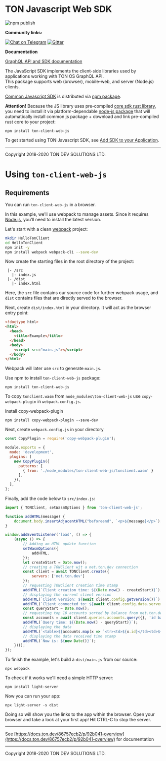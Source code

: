 # TON Javascript Web SDK

![npm publish](https://github.com/tonlabs/ton-client-web-js/workflows/npm%20publish/badge.svg) 

**Community links:**

[![Chat on Telegram](https://img.shields.io/badge/chat-on%20telegram-9cf.svg)](https://t.me/ton_sdk)  [![Gitter](https://badges.gitter.im/ton-sdk/community.svg)](https://gitter.im/ton-sdk/community?utm_source=badge&utm_medium=badge&utm_campaign=pr-badge)

**Documentation**  

[GraphQL API and SDK documentation](https://docs.ton.dev/86757ecb2/p/92b041-overview)

The JavaScript SDK implements the client-side libraries used by applications working with TON OS GraphQL API.  
This package supports web (browser), mobile-web, and server (Node.js) clients. 

[Common Javascript SDK](https://github.com/tonlabs/ton-client-js) is distributed via [npm package](https://www.npmjs.com/package/ton-client-js).



**Attention!** Because the JS library uses pre-compiled [core sdk rust library](https://github.com/tonlabs/TON-SDK), you need to 
install it via platform-dependable [node-js package](https://www.npmjs.com/package/ton-client-js)  that will automatically 
install common js package +  download and link pre-compiled rust core to your project:


```
npm install ton-client-web-js
```

To get started using TON Javascript SDK, see [Add SDK to your Application](https://docs.ton.dev/86757ecb2/p/61b5eb-nodejs).

---
Copyright 2018-2020 TON DEV SOLUTIONS LTD.



# Using `ton-client-web-js`

## Requirements

You can run `ton-client-web-js` in a browser.

In this example, we'll use webpack to manage assets. Since it requires [Node.js](nodejs.org), you’ll need to install the latest version.

Let's start with a clean  [webpack](https://webpack.js.org/) project:

```bash
mkdir HelloTonClient
cd HelloTonClient
npm init -y
npm install webpack webpack-cli --save-dev
```

Now create the starting files in the root directory of the project:

```
 |- /src
   |- index.js
 |- /dist
   |- index.html
```

Here, the `src` file contains our source code for further webpack usage, and `dist` contains files that are directly served to the browser.

Next, create `dist/index.html` in your directory. It will act as the browser entry point:

```html
<!doctype html>
<html>
  <head>
    <title>Example</title>
  </head>
  <body>
    <script src="main.js"></script>
  </body>
</html>
```

Webpack will later use `src` to generate `main.js`.

Use npm to install `ton-client-web-js` package:

```
npm install ton-client-web-js
```

To copy `tonclient.wasm` from `node_modules\ton-client-web-js` use `copy-webpack-plugin` in `webpack.config.js`.

Install copy-webpack-plugin
```
npm install copy-webpack-plugin --save-dev
```
Next, create `webpack.config.js` in your directory 
```js
const CopyPlugin = require('copy-webpack-plugin');

module.exports = {
  mode: 'development',
  plugins: [
    new CopyPlugin({
      patterns: [
        { from: './node_modules/ton-client-web-js/tonclient.wasm' }
      ],
    }),
  ],
};
```

Finally, add the code below to `src/index.js`:

```js
import { TONClient, setWasmOptions } from 'ton-client-web-js';

function addHTML(message) {
    document.body.insertAdjacentHTML("beforeend", `<p>${message}</p>`);
}

window.addEventListener('load', () => {
    (async () => {
        // Adding an HTML update function
        setWasmOptions({
            addHTML,
        });
        let createStart = Date.now();
        // creating a TONClient wit a net.ton.dev connection
        const client = await TONClient.create({
            servers: ['net.ton.dev']
        });
        // requesting TONClient creation time stamp
        addHTML(`Client creation time: ${(Date.now() - createStart)}`);
        // displaying the current client version
        addHTML(`Client version: ${await client.config.getVersion()}`);
        addHTML(`Client connected to: ${await client.config.data.servers}`);
        const queryStart = Date.now();
        // requesting top 10 accounts sorted by balance from net.ton.dev/graphql
        const accounts = await client.queries.accounts.query({}, 'id balance', [{path:'balance', direction:'DESC'}], 10);
        addHTML(`Query time: ${(Date.now() - queryStart)}`);
        // displaying the data
        addHTML(`<table>${accounts.map(x => `<tr><td>${x.id}</td><td>${BigInt(x.balance)}</td></tr>`).join('')}</table>`);
        // displaying the data received time stamp
        addHTML(`Now is: ${new Date()}`);
    })();
});
```

To finish the example, let's build a `dist/main.js` from our source:

```
npx webpack
```

To check if it works we'll need a simple HTTP server:

```
npm install light-server
```

Now you can run your app:

```
npx light-server -s dist
```

Doing so will show you the links to the app within the browser.
Open your browser and take a look at your first app!
Hit CTRL-C to stop the server.

---
See [https://docs.ton.dev/86757ecb2/p/92b041-overview](https://docs.ton.dev/86757ecb2/p/92b041-overview) for documentation


---
Copyright 2018-2020 TON DEV SOLUTIONS LTD.

